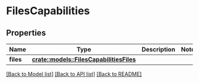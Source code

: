 # FilesCapabilities

## Properties

Name | Type | Description | Notes
------------ | ------------- | ------------- | -------------
**files** | [**crate::models::FilesCapabilitiesFiles**](FilesCapabilities_files.md) |  | 

[[Back to Model list]](../README.md#documentation-for-models) [[Back to API list]](../README.md#documentation-for-api-endpoints) [[Back to README]](../README.md)


